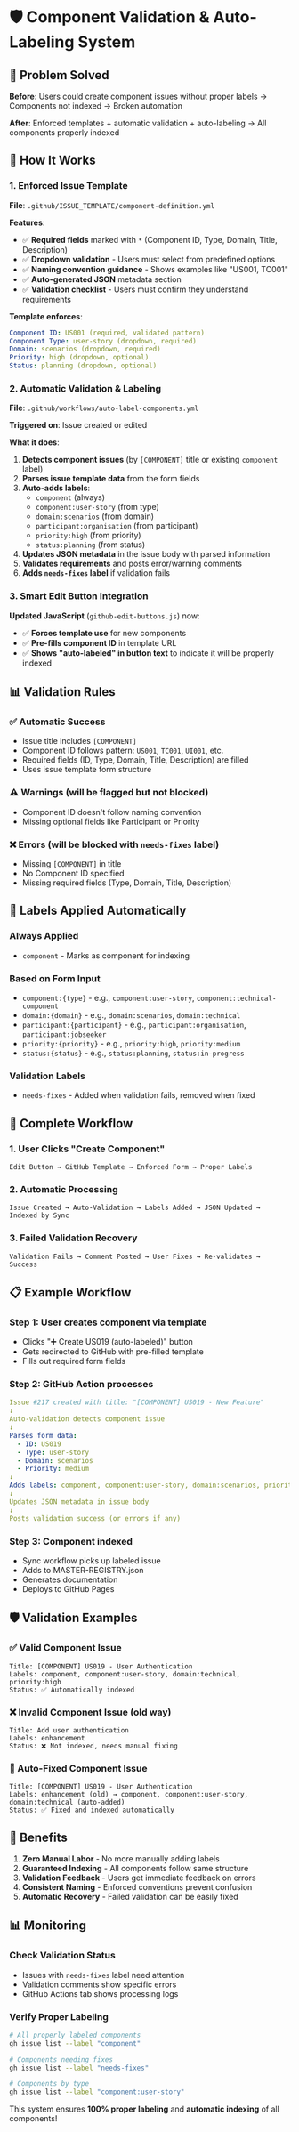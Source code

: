 # 🛡️ Component Validation & Auto-Labeling System

## 🚨 Problem Solved

**Before**: Users could create component issues without proper labels → Components not indexed → Broken automation

**After**: Enforced templates + automatic validation + auto-labeling → All components properly indexed

## 🔧 How It Works

### **1. Enforced Issue Template**

**File**: `.github/ISSUE_TEMPLATE/component-definition.yml`

**Features**:
- ✅ **Required fields** marked with `*` (Component ID, Type, Domain, Title, Description)
- ✅ **Dropdown validation** - Users must select from predefined options
- ✅ **Naming convention guidance** - Shows examples like "US001, TC001"
- ✅ **Auto-generated JSON** metadata section
- ✅ **Validation checklist** - Users must confirm they understand requirements

**Template enforces**:
```yaml
Component ID: US001 (required, validated pattern)
Component Type: user-story (dropdown, required)  
Domain: scenarios (dropdown, required)
Priority: high (dropdown, optional)
Status: planning (dropdown, optional)
```

### **2. Automatic Validation & Labeling**

**File**: `.github/workflows/auto-label-components.yml`

**Triggered on**: Issue created or edited

**What it does**:
1. **Detects component issues** (by `[COMPONENT]` title or existing `component` label)
2. **Parses issue template data** from the form fields
3. **Auto-adds labels**:
   - `component` (always)
   - `component:user-story` (from type)
   - `domain:scenarios` (from domain)
   - `participant:organisation` (from participant)
   - `priority:high` (from priority)
   - `status:planning` (from status)
4. **Updates JSON metadata** in the issue body with parsed information
5. **Validates requirements** and posts error/warning comments
6. **Adds `needs-fixes` label** if validation fails

### **3. Smart Edit Button Integration**

**Updated JavaScript** (`github-edit-buttons.js`) now:
- ✅ **Forces template use** for new components
- ✅ **Pre-fills component ID** in template URL
- ✅ **Shows "auto-labeled" in button text** to indicate it will be properly indexed

## 📊 Validation Rules

### **✅ Automatic Success**
- Issue title includes `[COMPONENT]`
- Component ID follows pattern: `US001`, `TC001`, `UI001`, etc.
- Required fields (ID, Type, Domain, Title, Description) are filled
- Uses issue template form structure

### **⚠️ Warnings (will be flagged but not blocked)**
- Component ID doesn't follow naming convention
- Missing optional fields like Participant or Priority

### **❌ Errors (will be blocked with `needs-fixes` label)**
- Missing `[COMPONENT]` in title
- No Component ID specified
- Missing required fields (Type, Domain, Title, Description)

## 🎯 Labels Applied Automatically

### **Always Applied**
- `component` - Marks as component for indexing

### **Based on Form Input**
- `component:{type}` - e.g., `component:user-story`, `component:technical-component`
- `domain:{domain}` - e.g., `domain:scenarios`, `domain:technical`
- `participant:{participant}` - e.g., `participant:organisation`, `participant:jobseeker`
- `priority:{priority}` - e.g., `priority:high`, `priority:medium`
- `status:{status}` - e.g., `status:planning`, `status:in-progress`

### **Validation Labels**
- `needs-fixes` - Added when validation fails, removed when fixed

## 🔄 Complete Workflow

### **1. User Clicks "Create Component"**
```
Edit Button → GitHub Template → Enforced Form → Proper Labels
```

### **2. Automatic Processing**
```
Issue Created → Auto-Validation → Labels Added → JSON Updated → Indexed by Sync
```

### **3. Failed Validation Recovery**
```
Validation Fails → Comment Posted → User Fixes → Re-validates → Success
```

## 📋 Example Workflow

### **Step 1: User creates component via template**
- Clicks "➕ Create US019 (auto-labeled)" button
- Gets redirected to GitHub with pre-filled template
- Fills out required form fields

### **Step 2: GitHub Action processes**
```yaml
Issue #217 created with title: "[COMPONENT] US019 - New Feature"
↓
Auto-validation detects component issue
↓
Parses form data:
  - ID: US019
  - Type: user-story  
  - Domain: scenarios
  - Priority: medium
↓
Adds labels: component, component:user-story, domain:scenarios, priority:medium
↓
Updates JSON metadata in issue body
↓
Posts validation success (or errors if any)
```

### **Step 3: Component indexed**
- Sync workflow picks up labeled issue
- Adds to MASTER-REGISTRY.json
- Generates documentation
- Deploys to GitHub Pages

## 🛡️ Validation Examples

### **✅ Valid Component Issue**
```
Title: [COMPONENT] US019 - User Authentication
Labels: component, component:user-story, domain:technical, priority:high
Status: ✅ Automatically indexed
```

### **❌ Invalid Component Issue (old way)**
```
Title: Add user authentication
Labels: enhancement
Status: ❌ Not indexed, needs manual fixing
```

### **🔧 Auto-Fixed Component Issue**
```
Title: [COMPONENT] US019 - User Authentication  
Labels: enhancement (old) → component, component:user-story, domain:technical (auto-added)
Status: ✅ Fixed and indexed automatically
```

## 🚀 Benefits

1. **Zero Manual Labor** - No more manually adding labels
2. **Guaranteed Indexing** - All components follow same structure
3. **Validation Feedback** - Users get immediate feedback on errors
4. **Consistent Naming** - Enforced conventions prevent confusion
5. **Automatic Recovery** - Failed validation can be easily fixed

## 📊 Monitoring

### **Check Validation Status**
- Issues with `needs-fixes` label need attention
- Validation comments show specific errors
- GitHub Actions tab shows processing logs

### **Verify Proper Labeling**
```bash
# All properly labeled components
gh issue list --label "component" 

# Components needing fixes
gh issue list --label "needs-fixes"

# Components by type
gh issue list --label "component:user-story"
```

This system ensures **100% proper labeling** and **automatic indexing** of all components!